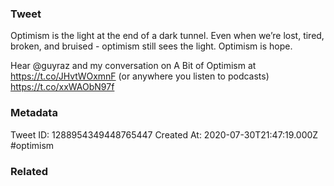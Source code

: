 ### Tweet
Optimism is the light at the end of a dark tunnel. Even when we’re lost, tired, broken, and bruised - optimism still sees the light. Optimism is hope.

Hear @guyraz and my conversation on A Bit of Optimism at https://t.co/JHvtWOxmnF (or anywhere you listen to podcasts) https://t.co/xxWAObN97f

### Metadata
Tweet ID: 1288954349448765447
Created At: 2020-07-30T21:47:19.000Z
#optimism 

### Related

